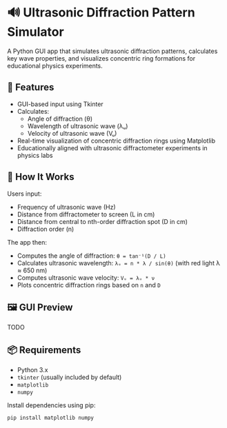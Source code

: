 # 🔊 Ultrasonic Diffraction Pattern Simulator

A Python GUI app that simulates ultrasonic diffraction patterns, calculates key wave properties, and visualizes concentric ring formations for educational physics experiments.

## 🚀 Features

- GUI-based input using Tkinter
- Calculates:
  - Angle of diffraction (θ)
  - Wavelength of ultrasonic wave (λᵤ)
  - Velocity of ultrasonic wave (Vᵤ)
- Real-time visualization of concentric diffraction rings using Matplotlib
- Educationally aligned with ultrasonic diffractometer experiments in physics labs

## 🧪 How It Works

Users input:
- Frequency of ultrasonic wave (Hz)
- Distance from diffractometer to screen (L in cm)
- Distance from central to nth-order diffraction spot (D in cm)
- Diffraction order (n)

The app then:
- Computes the angle of diffraction: `θ = tan⁻¹(D / L)`
- Calculates ultrasonic wavelength: `λᵤ = n * λ / sin(θ)` (with red light λ ≈ 650 nm)
- Computes ultrasonic wave velocity: `Vᵤ = λᵤ * ν`
- Plots concentric diffraction rings based on `n` and `D`

## 🖼️ GUI Preview

TODO

## 📦 Requirements

- Python 3.x
- `tkinter` (usually included by default)
- `matplotlib`
- `numpy`

Install dependencies using pip:
```bash
pip install matplotlib numpy
